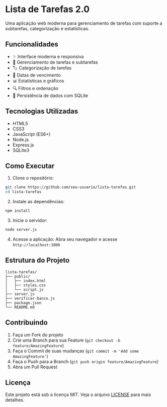 # Lista de Tarefas 2.0

Uma aplicação web moderna para gerenciamento de tarefas com suporte a subtarefas, categorização e estatísticas.

## Funcionalidades

- ✨ Interface moderna e responsiva
- 📝 Gerenciamento de tarefas e subtarefas
- 🏷️ Categorização de tarefas
- 📅 Datas de vencimento
- 📊 Estatísticas e gráficos
- 🔍 Filtros e ordenação
- 💾 Persistência de dados com SQLite

## Tecnologias Utilizadas

- HTML5
- CSS3
- JavaScript (ES6+)
- Node.js
- Express.js
- SQLite3

## Como Executar

1. Clone o repositório:
```bash
git clone https://github.com/seu-usuario/lista-tarefas.git
cd lista-tarefas
```

2. Instale as dependências:
```bash
npm install
```

3. Inicie o servidor:
```bash
node server.js
```

4. Acesse a aplicação:
Abra seu navegador e acesse `http://localhost:3000`

## Estrutura do Projeto

```
lista-tarefas/
├── public/
│   ├── index.html
│   ├── styles.css
│   └── script.js
├── server.js
├── verificar-banco.js
├── package.json
└── README.md
```

## Contribuindo

1. Faça um Fork do projeto
2. Crie uma Branch para sua Feature (`git checkout -b feature/AmazingFeature`)
3. Faça o Commit de suas mudanças (`git commit -m 'Add some AmazingFeature'`)
4. Faça o Push para a Branch (`git push origin feature/AmazingFeature`)
5. Abra um Pull Request

## Licença

Este projeto está sob a licença MIT. Veja o arquivo [LICENSE](LICENSE) para mais detalhes. 
